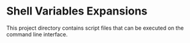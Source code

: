 # Shell Variables Expansions

This project directory contains script files that can be executed on the command line interface.
